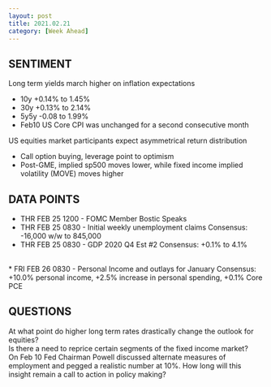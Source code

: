 ```yaml
---
layout: post
title: 2021.02.21
category: [Week Ahead]
---
```


## SENTIMENT
Long term yields march higher on inflation expectations  
* 10y +0.14% to 1.45%
* 30y +0.13% to 2.14%
* 5y5y -0.08 to 1.99%
* Feb10 US Core CPI was unchanged for a second consecutive month 

US equities market participants expect asymmetrical return distribution
* Call option buying, leverage point to optimism 
* Post-GME, implied sp500 moves lower, while fixed income implied volatility (MOVE) moves higher 

## DATA POINTS 
* THR FEB 25 1200 - FOMC Member Bostic Speaks 
* THR FEB 25 0830 - Initial weekly unemployment claims 
Consensus: -16,000 w/w to 845,000 
* THR FEB 25 0830 - GDP 2020 Q4 Est #2
Consensus: +0.1% to 4.1%  
<br />
* FRI FEB 26 0830 - Personal Income and outlays for January  
Consensus: +10.0% personal income, +2.5% increase in personal spending, +0.1% Core PCE
    
## QUESTIONS
At what point do higher long term rates drastically change the outlook for equities?  
Is there a need to reprice certain segments of the fixed income market?  
On Feb 10 Fed Chairman Powell discussed alternate measures of employment and pegged a realistic number at 10%. How long will this insight remain a call to action in policy making?
